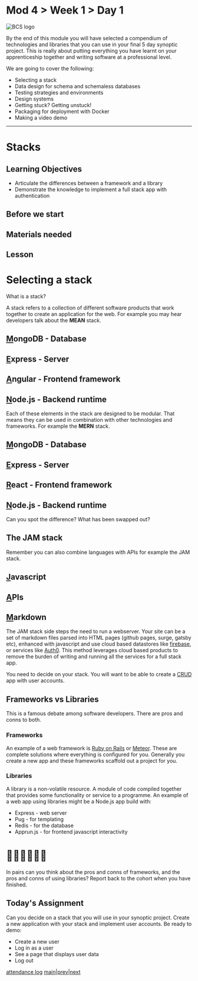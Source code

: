 # Mod 4 > Week 1 > Day 1

![BCS logo](https://pbs.twimg.com/profile_images/960901907198959616/5JUHWvsO_400x400.jpg)

By the end of this module you will have selected a compendium of technologies and libraries that you can use in your final 5 day synoptic project. This is really about putting everything you have learnt on your apprenticeship together and writing software at a professional level.

We are going to cover the following:

* Selecting a stack
* Data design for schema and schemaless databases
* Testing strategies and environments
* Design systems
* Getting stuck? Getting unstuck!
* Packaging for deployment with Docker
* Making a video demo

----

# Stacks

## Learning Objectives

* Articulate the differences between a framework and a library
* Demonstrate the knowledge to implement a full stack app with authentication

## Before we start

## Materials needed

## Lesson

# Selecting a stack

What is a stack?

A stack refers to a collection of different software products that work together to create an application for the web. For example you may hear developers talk about the **MEAN** stack.

## <u>M</u>ongoDB - Database
## <u>E</u>xpress - Server
## <u>A</u>ngular - Frontend framework
## <u>N</u>ode.js - Backend runtime

Each of these elements in the stack are designed to be modular. That means they can be used in combination with other technologies and frameworks. For example the **MERN** stack.

## <u>M</u>ongoDB - Database
## <u>E</u>xpress - Server
## <u>R</u>eact - Frontend framework
## <u>N</u>ode.js - Backend runtime

Can you spot the difference? What has been swapped out?

## The JAM stack

Remember you can also combine languages with APIs for example the JAM stack.

## <u>J</u>avascript
## <u>A</u>PIs
## <u>M</u>arkdown

The JAM stack side steps the need to run a webserver. Your site can be a set of markdown files parsed into HTML pages (github pages, surge, gatsby etc), enhanced with javascript and use cloud based datastores like [firebase](https://firebase.google.com/), or services like [Auth0](https://auth0.com/). This method leverages cloud based products to remove the burden of writing and running all the services for a full stack app.

You need to decide on your stack. You will want to be able to create a [CRUD](https://www.codecademy.com/articles/what-is-crud) app with user accounts.

## Frameworks vs Libraries

This is a famous debate among software developers. There are pros and conns to both.

### Frameworks

An example of a web framework is [Ruby on Rails](https://rubyonrails.org/) or [Meteor](https://www.meteor.com/). These are complete solutions where everything is configured for you. Generally you create a new app and these frameworks scaffold out a project for you.

### Libraries

A library is a non-volatile resource. A module of code compiled together that provides some functionality or service to a programme. An example of a web app using libraries might be a Node.js app build with:

* Express - web server
* Pug - for templating
* Redis - for the database
* Apprun.js - for frontend javascript interactivity

# 👩🏾‍💻🧑🏽‍💻

In pairs can you think about the pros and conns of frameworks, and the pros and conns of using libraries? Report back to the cohort when you have finished.

## Today's Assignment

Can you decide on a stack that you will use in your synoptic project. Create a new application with your stack and implement user accounts. Be ready to demo:

* Create a new user
* Log in as a user
* See a page that displays user data
* Log out

[attendance log](https://platform.multiverse.io/apprentice/attendance-log/208)
[main](/swe)|[prev](/swe/mod3/wk2/day5.html)|[next](/swe/mod4/wk1/day2.html)